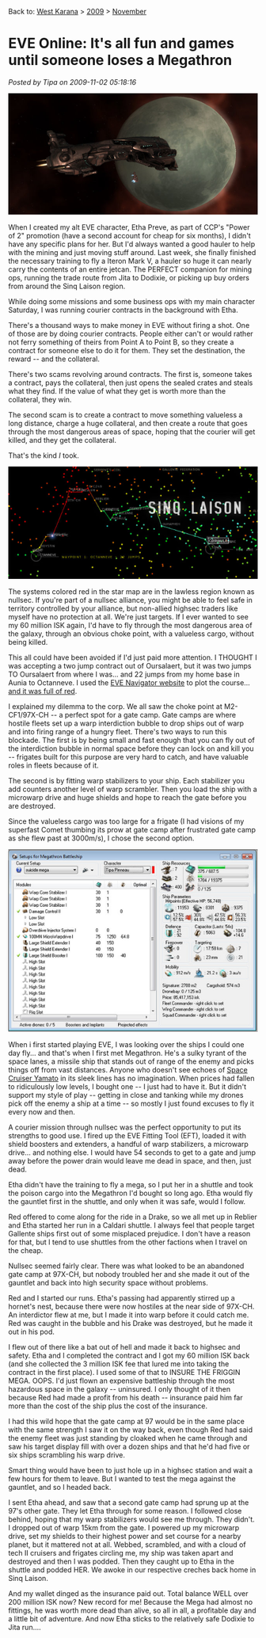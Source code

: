 Back to: [West Karana](/posts/westkarana.md) > [2009](/posts/2009/westkarana.md) > [November](./westkarana.md)
# EVE Online: It's all fun and games until someone loses a Megathron

*Posted by Tipa on 2009-11-02 05:18:16*

![In happier times....](../../../uploads/2009/11/ExeFile-2009-10-04-21-34-16-87.jpg "In happier times....")

When I created my alt EVE character, Etha Preve, as part of CCP's "Power of 2" promotion (have a second account for cheap for six months), I didn't have any specific plans for her. But I'd always wanted a good hauler to help with the mining and just moving stuff around. Last week, she finally finished the necessary training to fly a Iteron Mark V, a hauler so huge it can nearly carry the contents of an entire jetcan. The PERFECT companion for mining ops, running the trade route from Jita to Dodixie, or picking up buy orders from around the Sinq Laison region.

While doing some missions and some business ops with my main character Saturday, I was running courier contracts in the background with Etha.

There's a thousand ways to make money in EVE without firing a shot. One of those are by doing courier contracts. People either can't or would rather not ferry something of theirs from Point A to Point B, so they create a contract for someone else to do it for them. They set the destination, the reward -- and the collateral.

There's two scams revolving around contracts. The first is, someone takes a contract, pays the collateral, then just opens the sealed crates and steals what they find. If the value of what they get is worth more than the collateral, they win.

The second scam is to create a contract to move something valueless a long distance, charge a huge collateral, and then create a route that goes through the most dangerous areas of space, hoping that the courier will get killed, and they get the collateral.

That's the kind *I* took.

![The route of death](../../../uploads/2009/11/ExeFile-2009-11-02-05-42-12-07.jpg "The route of death")

The systems colored red in the star map are in the lawless region known as nullsec. If you're part of a nullsec alliance, you might be able to feel safe in territory controlled by your alliance, but non-allied highsec traders like myself have no protection at all. We're just targets. If I ever wanted to see my 60 million ISK again, I'd have to fly through the most dangerous area of the galaxy, through an obvious choke point, with a valueless cargo, without being killed.

This all could have been avoided if I'd just paid more attention. I THOUGHT I was accepting a two jump contract out of Oursalaert, but it was two jumps TO Oursalaert from where I was... and 22 jumps from my home base in Aunia to Octanneve. I used the [EVE Navigator website](http://eve.grismar.net/navigator/index.php) to plot the course... [and it was full of red](http://eve.grismar.net/navigator/index.php?query=aunia+octanneve&submit=plan+route&form_id=nav_form).

I explained my dilemma to the corp. We all saw the choke point at M2-CF1/97X-CH -- a perfect spot for a gate camp. Gate camps are where hostile fleets set up a warp interdiction bubble to drop ships out of warp and into firing range of a hungry fleet. There's two ways to run this blockade. The first is by being small and fast enough that you can fly out of the interdiction bubble in normal space before they can lock on and kill you -- frigates built for this purpose are very hard to catch, and have valuable roles in fleets because of it.

The second is by fitting warp stabilizers to your ship. Each stabilizer you add counters another level of warp scrambler. Then you load the ship with a microwarp drive and huge shields and hope to reach the gate before you are destroyed.

Since the valueless cargo was too large for a frigate (I had visions of my superfast Comet thumbing its prow at gate camp after frustrated gate camp as she flew past at 3000m/s), I chose the second option.

![Suicide Mega in EVE Fitting Tool (EFT)](../../../uploads/2009/11/Fullscreen-capture-1122009-61907-AM.jpg "Suicide Mega in EVE Fitting Tool (EFT)")

When i first started playing EVE, I was looking over the ships I could one day fly... and that's when I first met Megathron. He's a sulky tyrant of the space lanes, a missile ship that stands out of range of the enemy and picks things off from vast distances. Anyone who doesn't see echoes of [Space Cruiser Yamato](http://en.wikipedia.org/wiki/Space_Battleship_Yamato) in its sleek lines has no imagination. When prices had fallen to ridiculously low levels, I bought one -- I just had to have it. But it didn't support my style of play -- getting in close and tanking while my drones pick off the enemy a ship at a time -- so mostly I just found excuses to fly it every now and then.

A courier mission through nullsec was the perfect opportunity to put its strengths to good use. I fired up the EVE Fitting Tool (EFT), loaded it with shield boosters and extenders, a handful of warp stabilizers, a microwarp drive... and nothing else. I would have 54 seconds to get to a gate and jump away before the power drain would leave me dead in space, and then, just dead.

Etha didn't have the training to fly a mega, so I put her in a shuttle and took the poison cargo into the Megathron I'd bought so long ago. Etha would fly the gauntlet first in the shuttle, and only when it was safe, would I follow.

Red offered to come along for the ride in a Drake, so we all met up in Reblier and Etha started her run in a Caldari shuttle. I always feel that people target Gallente ships first out of some misplaced prejudice. I don't have a reason for that, but I tend to use shuttles from the other factions when I travel on the cheap.

Nullsec seemed fairly clear. There was what looked to be an abandoned gate camp at 97X-CH, but nobody troubled her and she made it out of the gauntlet and back into high security space without problems.

Red and I started our runs. Etha's passing had apparently stirred up a hornet's nest, because there were now hostiles at the near side of 97X-CH. An interdictor flew at me, but I made it into warp before it could catch me. Red was caught in the bubble and his Drake was destroyed, but he made it out in his pod.

I flew out of there like a bat out of hell and made it back to highsec and safety. Etha and I completed the contract and I got my 60 million ISK back (and she collected the 3 million ISK fee that lured me into taking the contract in the first place). I used some of that to INSURE THE FRIGGIN MEGA. OOPS. I'd just flown an expensive battleship through the most hazardous space in the galaxy -- uninsured. I only thought of it then because Red had made a profit from his death -- insurance paid him far more than the cost of the ship plus the cost of the insurance.

I had this wild hope that the gate camp at 97 would be in the same place with the same strength I saw it on the way back, even though Red had said the enemy fleet was just standing by cloaked when he came through and saw his target display fill with over a dozen ships and that he'd had five or six ships scrambling his warp drive.

Smart thing would have been to just hole up in a highsec station and wait a few hours for them to leave. But I wanted to test the mega against the gauntlet, and so I headed back.

I sent Etha ahead, and saw that a second gate camp had sprung up at the 97's other gate. They let Etha through for some reason. I followed close behind, hoping that my warp stabilizers would see me through. They didn't. I dropped out of warp 15km from the gate. I powered up my microwarp drive, set my shields to their highest power and set course for a nearby planet, but it mattered not at all. Webbed, scrambled, and with a cloud of tech II cruisers and frigates circling me, my ship was taken apart and destroyed and then I was podded. Then they caught up to Etha in the shuttle and podded HER. We awoke in our respective creches back home in Sinq Laison. 

And my wallet dinged as the insurance paid out. Total balance WELL over 200 million ISK now? New record for me! Because the Mega had almost no fittings, he was worth more dead than alive, so all in all, a profitable day and a little bit of adventure. And now Etha sticks to the relatively safe Dodixie to Jita run....
